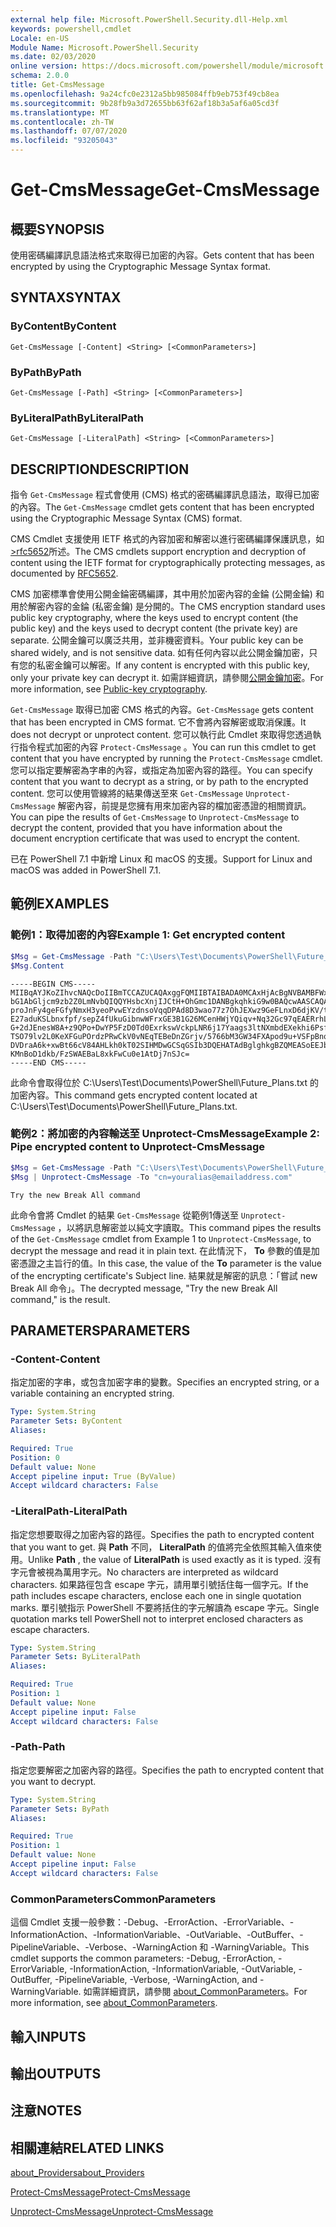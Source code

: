 ```yaml
---
external help file: Microsoft.PowerShell.Security.dll-Help.xml
keywords: powershell,cmdlet
Locale: en-US
Module Name: Microsoft.PowerShell.Security
ms.date: 02/03/2020
online version: https://docs.microsoft.com/powershell/module/microsoft.powershell.security/get-cmsmessage?view=powershell-7.1&WT.mc_id=ps-gethelp
schema: 2.0.0
title: Get-CmsMessage
ms.openlocfilehash: 9a24cfc0e2312a5bb985084ffb9eb753f49cb8ea
ms.sourcegitcommit: 9b28fb9a3d72655bb63f62af18b3a5af6a05cd3f
ms.translationtype: MT
ms.contentlocale: zh-TW
ms.lasthandoff: 07/07/2020
ms.locfileid: "93205043"
---
```

# <span data-ttu-id="54eff-103">Get-CmsMessage</span><span class="sxs-lookup"><span data-stu-id="54eff-103">Get-CmsMessage</span></span>

## <span data-ttu-id="54eff-104">概要</span><span class="sxs-lookup"><span data-stu-id="54eff-104">SYNOPSIS</span></span>
<span data-ttu-id="54eff-105">使用密碼編譯訊息語法格式來取得已加密的內容。</span><span class="sxs-lookup"><span data-stu-id="54eff-105">Gets content that has been encrypted by using the Cryptographic Message Syntax format.</span></span>

## <span data-ttu-id="54eff-106">SYNTAX</span><span class="sxs-lookup"><span data-stu-id="54eff-106">SYNTAX</span></span>

### <span data-ttu-id="54eff-107">ByContent</span><span class="sxs-lookup"><span data-stu-id="54eff-107">ByContent</span></span>

```
Get-CmsMessage [-Content] <String> [<CommonParameters>]
```

### <span data-ttu-id="54eff-108">ByPath</span><span class="sxs-lookup"><span data-stu-id="54eff-108">ByPath</span></span>

```
Get-CmsMessage [-Path] <String> [<CommonParameters>]
```

### <span data-ttu-id="54eff-109">ByLiteralPath</span><span class="sxs-lookup"><span data-stu-id="54eff-109">ByLiteralPath</span></span>

```
Get-CmsMessage [-LiteralPath] <String> [<CommonParameters>]
```

## <span data-ttu-id="54eff-110">DESCRIPTION</span><span class="sxs-lookup"><span data-stu-id="54eff-110">DESCRIPTION</span></span>

<span data-ttu-id="54eff-111">指令 `Get-CmsMessage` 程式會使用 (CMS) 格式的密碼編譯訊息語法，取得已加密的內容。</span><span class="sxs-lookup"><span data-stu-id="54eff-111">The `Get-CmsMessage` cmdlet gets content that has been encrypted using the Cryptographic Message Syntax (CMS) format.</span></span>

<span data-ttu-id="54eff-112">CMS Cmdlet 支援使用 IETF 格式的內容加密和解密以進行密碼編譯保護訊息，如 [>rfc5652](https://tools.ietf.org/html/rfc5652)所述。</span><span class="sxs-lookup"><span data-stu-id="54eff-112">The CMS cmdlets support encryption and decryption of content using the IETF format for cryptographically protecting messages, as documented by [RFC5652](https://tools.ietf.org/html/rfc5652).</span></span>

<span data-ttu-id="54eff-113">CMS 加密標準會使用公開金錀密碼編譯，其中用於加密內容的金錀 (公開金錀) 和用於解密內容的金錀 (私密金鑰) 是分開的。</span><span class="sxs-lookup"><span data-stu-id="54eff-113">The CMS encryption standard uses public key cryptography, where the keys used to encrypt content (the public key) and the keys used to decrypt content (the private key) are separate.</span></span> <span data-ttu-id="54eff-114">公開金鑰可以廣泛共用，並非機密資料。</span><span class="sxs-lookup"><span data-stu-id="54eff-114">Your public key can be shared widely, and is not sensitive data.</span></span> <span data-ttu-id="54eff-115">如有任何內容以此公開金鑰加密，只有您的私密金鑰可以解密。</span><span class="sxs-lookup"><span data-stu-id="54eff-115">If any content is encrypted with this public key, only your private key can decrypt it.</span></span> <span data-ttu-id="54eff-116">如需詳細資訊，請參閱[公開金鑰加密](https://en.wikipedia.org/wiki/Public-key_cryptography)。</span><span class="sxs-lookup"><span data-stu-id="54eff-116">For more information, see [Public-key cryptography](https://en.wikipedia.org/wiki/Public-key_cryptography).</span></span>

<span data-ttu-id="54eff-117">`Get-CmsMessage` 取得已加密 CMS 格式的內容。</span><span class="sxs-lookup"><span data-stu-id="54eff-117">`Get-CmsMessage` gets content that has been encrypted in CMS format.</span></span> <span data-ttu-id="54eff-118">它不會將內容解密或取消保護。</span><span class="sxs-lookup"><span data-stu-id="54eff-118">It does not decrypt or unprotect content.</span></span> <span data-ttu-id="54eff-119">您可以執行此 Cmdlet 來取得您透過執行指令程式加密的內容 `Protect-CmsMessage` 。</span><span class="sxs-lookup"><span data-stu-id="54eff-119">You can run this cmdlet to get content that you have encrypted by running the `Protect-CmsMessage` cmdlet.</span></span> <span data-ttu-id="54eff-120">您可以指定要解密為字串的內容，或指定為加密內容的路徑。</span><span class="sxs-lookup"><span data-stu-id="54eff-120">You can specify content that you want to decrypt as a string, or by path to the encrypted content.</span></span> <span data-ttu-id="54eff-121">您可以使用管線將的結果傳送至來 `Get-CmsMessage` `Unprotect-CmsMessage` 解密內容，前提是您擁有用來加密內容的檔加密憑證的相關資訊。</span><span class="sxs-lookup"><span data-stu-id="54eff-121">You can pipe the results of `Get-CmsMessage` to `Unprotect-CmsMessage` to decrypt the content, provided that you have information about the document encryption certificate that was used to encrypt the content.</span></span>

<span data-ttu-id="54eff-122">已在 PowerShell 7.1 中新增 Linux 和 macOS 的支援。</span><span class="sxs-lookup"><span data-stu-id="54eff-122">Support for Linux and macOS was added in PowerShell 7.1.</span></span>

## <span data-ttu-id="54eff-123">範例</span><span class="sxs-lookup"><span data-stu-id="54eff-123">EXAMPLES</span></span>

### <span data-ttu-id="54eff-124">範例1：取得加密的內容</span><span class="sxs-lookup"><span data-stu-id="54eff-124">Example 1: Get encrypted content</span></span>

```powershell
$Msg = Get-CmsMessage -Path "C:\Users\Test\Documents\PowerShell\Future_Plans.txt"
$Msg.Content
```

```Output
-----BEGIN CMS-----
MIIBqAYJKoZIhvcNAQcDoIIBmTCCAZUCAQAxggFQMIIBTAIBADA0MCAxHjAcBgNVBAMBFWxlZWhv
bG1AbGljcm9zb2Z0LmNvbQIQQYHsbcXnjIJCtH+OhGmc1DANBgkqhkiG9w0BAQcwAASCAQAnkFHM
proJnFy4geFGfyNmxH3yeoPvwEYzdnsoVqqDPAd8D3wao77z7OhJEXwz9GeFLnxD6djKV/tF4PxR
E27aduKSLbnxfpf/sepZ4fUkuGibnwWFrxGE3B1G26MCenHWjYQiqv+Nq32Gc97qEAERrhLv6S4R
G+2dJEnesW8A+z9QPo+DwYP5FzD0Td0ExrkswVckpLNR6j17Yaags3ltNXmbdEXekhi6Psf2MLMP
TSO79lv2L0KeXFGuPOrdzPRwCkV0vNEqTEBeDnZGrjv/5766bM3GW34FXApod9u+VSFpBnqVOCBA
DVDraA6k+xwBt66cV84AHLkh0kT02SIHMDwGCSqGSIb3DQEHATAdBglghkgBZQMEASoEEJbJaiRl
KMnBoD1dkb/FzSWAEBaL8xkFwCu0e1AtDj7nSJc=
-----END CMS-----
```

<span data-ttu-id="54eff-125">此命令會取得位於 C:\Users\Test\Documents\PowerShell\Future_Plans.txt 的加密內容。</span><span class="sxs-lookup"><span data-stu-id="54eff-125">This command gets encrypted content located at C:\Users\Test\Documents\PowerShell\Future_Plans.txt.</span></span>

### <span data-ttu-id="54eff-126">範例2：將加密的內容輸送至 Unprotect-CmsMessage</span><span class="sxs-lookup"><span data-stu-id="54eff-126">Example 2: Pipe encrypted content to Unprotect-CmsMessage</span></span>

```powershell
$Msg = Get-CmsMessage -Path "C:\Users\Test\Documents\PowerShell\Future_Plans.txt"
$Msg | Unprotect-CmsMessage -To "cn=youralias@emailaddress.com"
```

```Output
Try the new Break All command
```

<span data-ttu-id="54eff-127">此命令會將 Cmdlet 的結果 `Get-CmsMessage` 從範例1傳送至 `Unprotect-CmsMessage` ，以將訊息解密並以純文字讀取。</span><span class="sxs-lookup"><span data-stu-id="54eff-127">This command pipes the results of the `Get-CmsMessage` cmdlet from Example 1 to `Unprotect-CmsMessage`, to decrypt the message and read it in plain text.</span></span> <span data-ttu-id="54eff-128">在此情況下， **To** 參數的值是加密憑證之主旨行的值。</span><span class="sxs-lookup"><span data-stu-id="54eff-128">In this case, the value of the **To** parameter is the value of the encrypting certificate's Subject line.</span></span> <span data-ttu-id="54eff-129">結果就是解密的訊息：「嘗試 new Break All 命令」。</span><span class="sxs-lookup"><span data-stu-id="54eff-129">The decrypted message, "Try the new Break All command," is the result.</span></span>

## <span data-ttu-id="54eff-130">PARAMETERS</span><span class="sxs-lookup"><span data-stu-id="54eff-130">PARAMETERS</span></span>

### <span data-ttu-id="54eff-131">-Content</span><span class="sxs-lookup"><span data-stu-id="54eff-131">-Content</span></span>

<span data-ttu-id="54eff-132">指定加密的字串，或包含加密字串的變數。</span><span class="sxs-lookup"><span data-stu-id="54eff-132">Specifies an encrypted string, or a variable containing an encrypted string.</span></span>

```yaml
Type: System.String
Parameter Sets: ByContent
Aliases:

Required: True
Position: 0
Default value: None
Accept pipeline input: True (ByValue)
Accept wildcard characters: False
```

### <span data-ttu-id="54eff-133">-LiteralPath</span><span class="sxs-lookup"><span data-stu-id="54eff-133">-LiteralPath</span></span>

<span data-ttu-id="54eff-134">指定您想要取得之加密內容的路徑。</span><span class="sxs-lookup"><span data-stu-id="54eff-134">Specifies the path to encrypted content that you want to get.</span></span> <span data-ttu-id="54eff-135">與 **Path** 不同， **LiteralPath** 的值將完全依照其輸入值來使用。</span><span class="sxs-lookup"><span data-stu-id="54eff-135">Unlike **Path** , the value of **LiteralPath** is used exactly as it is typed.</span></span> <span data-ttu-id="54eff-136">沒有字元會被視為萬用字元。</span><span class="sxs-lookup"><span data-stu-id="54eff-136">No characters are interpreted as wildcard characters.</span></span> <span data-ttu-id="54eff-137">如果路徑包含 escape 字元，請用單引號括住每一個字元。</span><span class="sxs-lookup"><span data-stu-id="54eff-137">If the path includes escape characters, enclose each one in single quotation marks.</span></span>
<span data-ttu-id="54eff-138">單引號指示 PowerShell 不要將括住的字元解讀為 escape 字元。</span><span class="sxs-lookup"><span data-stu-id="54eff-138">Single quotation marks tell PowerShell not to interpret enclosed characters as escape characters.</span></span>

```yaml
Type: System.String
Parameter Sets: ByLiteralPath
Aliases:

Required: True
Position: 1
Default value: None
Accept pipeline input: False
Accept wildcard characters: False
```

### <span data-ttu-id="54eff-139">-Path</span><span class="sxs-lookup"><span data-stu-id="54eff-139">-Path</span></span>

<span data-ttu-id="54eff-140">指定您要解密之加密內容的路徑。</span><span class="sxs-lookup"><span data-stu-id="54eff-140">Specifies the path to encrypted content that you want to decrypt.</span></span>

```yaml
Type: System.String
Parameter Sets: ByPath
Aliases:

Required: True
Position: 1
Default value: None
Accept pipeline input: False
Accept wildcard characters: False
```

### <span data-ttu-id="54eff-141">CommonParameters</span><span class="sxs-lookup"><span data-stu-id="54eff-141">CommonParameters</span></span>

<span data-ttu-id="54eff-142">這個 Cmdlet 支援一般參數：-Debug、-ErrorAction、-ErrorVariable、-InformationAction、-InformationVariable、-OutVariable、-OutBuffer、-PipelineVariable、-Verbose、-WarningAction 和 -WarningVariable。</span><span class="sxs-lookup"><span data-stu-id="54eff-142">This cmdlet supports the common parameters: -Debug, -ErrorAction, -ErrorVariable, -InformationAction, -InformationVariable, -OutVariable, -OutBuffer, -PipelineVariable, -Verbose, -WarningAction, and -WarningVariable.</span></span> <span data-ttu-id="54eff-143">如需詳細資訊，請參閱 [about_CommonParameters](https://go.microsoft.com/fwlink/?LinkID=113216)。</span><span class="sxs-lookup"><span data-stu-id="54eff-143">For more information, see [about_CommonParameters](https://go.microsoft.com/fwlink/?LinkID=113216).</span></span>

## <span data-ttu-id="54eff-144">輸入</span><span class="sxs-lookup"><span data-stu-id="54eff-144">INPUTS</span></span>

## <span data-ttu-id="54eff-145">輸出</span><span class="sxs-lookup"><span data-stu-id="54eff-145">OUTPUTS</span></span>

## <span data-ttu-id="54eff-146">注意</span><span class="sxs-lookup"><span data-stu-id="54eff-146">NOTES</span></span>

## <span data-ttu-id="54eff-147">相關連結</span><span class="sxs-lookup"><span data-stu-id="54eff-147">RELATED LINKS</span></span>

[<span data-ttu-id="54eff-148">about_Providers</span><span class="sxs-lookup"><span data-stu-id="54eff-148">about_Providers</span></span>](../Microsoft.PowerShell.Core/About/about_Providers.md)

[<span data-ttu-id="54eff-149">Protect-CmsMessage</span><span class="sxs-lookup"><span data-stu-id="54eff-149">Protect-CmsMessage</span></span>](Protect-CmsMessage.md)

[<span data-ttu-id="54eff-150">Unprotect-CmsMessage</span><span class="sxs-lookup"><span data-stu-id="54eff-150">Unprotect-CmsMessage</span></span>](Unprotect-CmsMessage.md)

